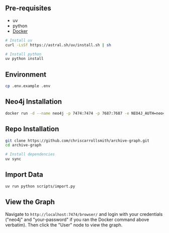 ## Pre-requisites

- uv
- python
- [Docker](https://www.docker.com/)

```bash
# Install uv
curl -LsSf https://astral.sh/uv/install.sh | sh

# Install python
uv python install
```

## Environment

```bash
cp .env.example .env
```

## Neo4j Installation

```bash
docker run -d --name neo4j -p 7474:7474 -p 7687:7687 -e NEO4J_AUTH=neo4j/your-password -v neo4j-data:/data neo4j:latest
```

## Repo Installation

```bash
git clone https://github.com/chriscarrollsmith/archive-graph.git
cd archive-graph

# Install dependencies
uv sync
```

## Import Data

```bash
uv run python scripts/import.py
```

## View the Graph

Navigate to `http://localhost:7474/browser/` and login with your credentials ("neo4j" and "your-password" if you ran the Docker command above verbatim). Then click the "User" node to view the graph.

